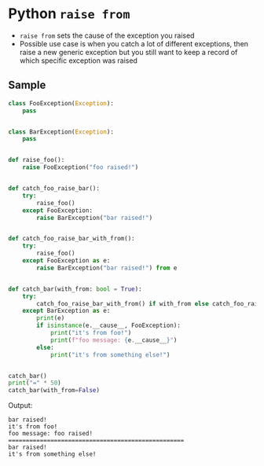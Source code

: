 # Python `raise from`

- `raise from` sets the cause of the exception you raised
- Possible use case is when you catch a lot of different exceptions, then raise a new generic exception but you still want to keep a record of which specific exception was raised

## Sample

```python
class FooException(Exception):
    pass


class BarException(Exception):
    pass


def raise_foo():
    raise FooException("foo raised!")


def catch_foo_raise_bar():
    try:
        raise_foo()
    except FooException:
        raise BarException("bar raised!")


def catch_foo_raise_bar_with_from():
    try:
        raise_foo()
    except FooException as e:
        raise BarException("bar raised!") from e


def catch_bar(with_from: bool = True):
    try:
        catch_foo_raise_bar_with_from() if with_from else catch_foo_raise_bar()
    except BarException as e:
        print(e)
        if isinstance(e.__cause__, FooException):
            print("it's from foo!")
            print(f"foo message: {e.__cause__}")
        else:
            print("it's from something else!")


catch_bar()
print("=" * 50)
catch_bar(with_from=False)
```

Output:
```
bar raised!
it's from foo!
foo message: foo raised!
==================================================
bar raised!
it's from something else!
```
